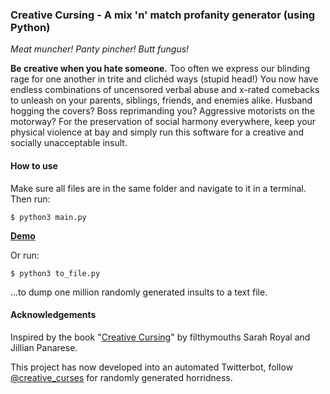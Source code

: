 ### Creative Cursing - A mix 'n' match profanity generator (using Python)
*Meat muncher! Panty pincher! Butt fungus!*

**Be creative when you hate someone.** Too often we express our blinding rage for one another in trite and clichéd
ways (stupid head!) You now have endless combinations of uncensored verbal abuse and x-rated comebacks to unleash on your parents, siblings, friends, and enemies alike.
Husband hogging the covers? Boss reprimanding you? Aggressive motorists on the motorway? For the preservation of social harmony everywhere, keep your physical violence at bay and simply run this software for a creative and socially unacceptable insult.<BR>

#### How to use

Make sure all files are in the same folder and navigate to it in a terminal. Then run:

`$ python3 main.py`

[**Demo**](https://twitter.com/notmattjani/status/1303294341155356673)

Or run:

`$ python3 to_file.py`

...to dump one million randomly generated insults to a text file.

#### Acknowledgements
Inspired by the book "[Creative Cursing](https://www.amazon.co.uk/Creative-Cursing-Profanity-Generator-CREATIVE/dp/B00QPC520A/ref=sr_1_1)" by filthymouths Sarah Royal and Jillian Panarese.

This project has now developed into an automated Twitterbot, follow [@creative_curses](https://twitter.com/creative_curses) for randomly generated horridness.
